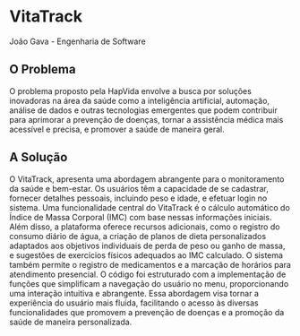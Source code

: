 <h1>VitaTrack</h1>

João Gava - Engenharia de Software

<h2>O Problema</h2>
<p>O problema proposto pela HapVida envolve a busca por soluções inovadoras na área da saúde como a inteligência artificial, automação, análise de dados e outras tecnologias emergentes que podem contribuir para aprimorar a prevenção de doenças, tornar a assistência médica mais acessível e precisa, e promover a saúde de maneira geral.
</p>
<h2>A Solução</h2>

<p>O VitaTrack, apresenta uma abordagem abrangente para o monitoramento da saúde e bem-estar. Os usuários têm a capacidade de se cadastrar, fornecer detalhes pessoais, incluindo peso e idade, e efetuar login no sistema. Uma funcionalidade central do VitaTrack é o cálculo automático do Índice de Massa Corporal (IMC) com base nessas informações iniciais. Além disso, a plataforma oferece recursos adicionais, como o registro do consumo diário de água, a criação de planos de dieta personalizados adaptados aos objetivos individuais de perda de peso ou ganho de massa, e sugestões de exercícios físicos adequados ao IMC calculado. O sistema também permite o registro de medicamentos e a marcação de horários para atendimento presencial. O código foi estruturado com a implementação de funções que simplificam a navegação do usuário no menu, proporcionando uma interação intuitiva e abrangente. Essa abordagem visa tornar a experiência do usuário mais fluida, facilitando o acesso às diversas funcionalidades que promovem a prevenção de doenças e a promoção da saúde de maneira personalizada.
</p>
